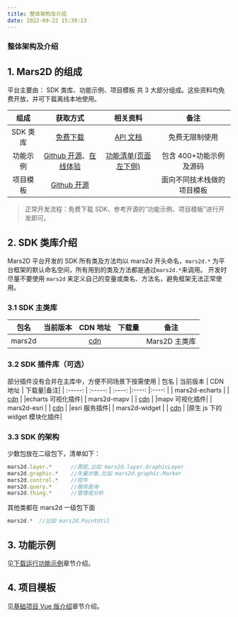 ```yaml
---
title: 整体架构及介绍
date: 2022-09-22 15:39:13
---
```


<h3>整体架构及介绍</h3>

## 1. Mars2D 的组成

平台主要由： SDK 类库、功能示例、项目模板 共 3 大部分组成。这些资料均免费开放，并可下载离线本地使用。

|   组成   |                          获取方式                           |                       相关资料                        |            备注            |
| :------: | :---------------------------------------------------------: | :---------------------------------------------------: | :------------------------: |
| SDK 类库 |                        [免费下载]()                         |     [API 文档](http://mars2d.cn/apidoc.html#Map)      |       免费无限制使用       |
| 功能示例 | [Github 开源]()、[在线体验](http://marsgis.cn/example.html) | [功能清单(页面左下侧)](http://mars2d.cn/example.html) |  包含 400+功能示例及源码   |
| 项目模板 |                       [Github 开源]()                       |                                                       | 面向不同技术栈做的项目模板 |

> 正常开发流程：免费下载 SDK、参考开源的“功能示例、项目模板”进行开发即可。

## 2. SDK 类库介绍

Mars2D 平台开发的 SDK 所有类及方法均以 mars2d 开头命名，`mars2d.*` 为平台框架的默认命名空间，所有用到的类及方法都是通过`mars2d.*`来调用。 开发时尽量不要使用 `mars2d` 来定义自己的变量或类名、方法名，避免框架无法正常使用。

### 3.1 SDK 主类库

|  包名  | 当前版本 |                      CDN 地址                      | 下载量 |     备注      |
| :----: | :------: | :------------------------------------------------: | :----: | :-----------: |
| mars2d |          | [cdn](https://www.jsdelivr.com/package/npm/mars2d) |        | Mars2D 主类库 |

### 3.2 SDK 插件库（可选）

部分插件没有合并在主库中，方便不同场景下按需使用
| 包名 | 当前版本 | CDN 地址 | 下载量|备注|
| :-----: | :-----: | :----: |:----: |:----: |
| mars2d-echarts | | [cdn](https://www.jsdelivr.com/package/npm/mars2d-echarts) | |echarts 可视化插件|
| mars2d-mapv | | [cdn](https://www.jsdelivr.com/package/npm/mars2d-mapv) | |mapv 可视化插件|
| mars2d-esri | | [cdn](https://www.jsdelivr.com/package/npm/mars2d-esri) | |esri 服务插件|
| mars2d-widget | | [cdn](https://www.jsdelivr.com/package/npm/mars2d-widget) | |原生 js 下的 widget 模块化插件|

### 3.3 SDK 的架构

少数包放在二级包下，清单如下：

```js
mars2d.layer.*      //图层,比如 mars2d.layer.GraphicLayer
mars2d.graphic.*    //矢量对象,比如 mars2d.graphic.Marker
mars2d.control.*    //控件
mars2d.query.*      //服务查询
mars2d.thing.*      //管理或分析
```

其他类都在 mars2d 一级包下面

```js
mars2d.*  //比如 mars2d.PointUtil
```

## 3. 功能示例

见[下载运行功能示例]()章节介绍。

## 4. 项目模板

见[基础项目 Vue 版介绍]()章节介绍。
